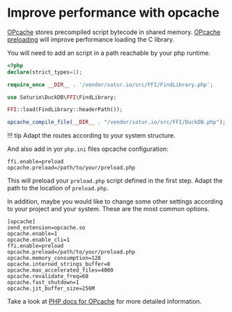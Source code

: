 # Improve performance with opcache

[OPcache](https://www.php.net/manual/en/intro.opcache.php) stores precompiled script bytecode in shared memory.
[OPcache preloading](https://www.php.net/manual/en/ffi.examples-complete.php) will improve performance loading the C library.

You will need to add an script in a path reachable by your php runtime.

```php
<?php
declare(strict_types=1);

require_once __DIR__ . '/vendor/satur.io/src/FFI/FindLibrary.php';

use Saturio\DuckDB\FFI\FindLibrary;

FFI::load(FindLibrary::headerPath());

opcache_compile_file(__DIR__ . "/vendor/satur.io/src/FFI/DuckDB.php");
```

!!! tip
    Adapt the routes according to your system structure.

And also add in yor `php.ini` files opcache configuration:

```shell
ffi.enable=preload
opcache.preload=/path/to/your/preload.php
```

This will preload your `preload.php` script defined in the first step.
Adapt the path to the location of `preload.php`.

In addition, maybe you would like to change some other settings according to
your project and your system. These are the most common options.

```shell
[opcache]
zend_extension=opcache.so
opcache.enable=1
opcache.enable_cli=1
ffi.enable=preload
opcache.preload=/path/to/your/preload.php
opcache.memory_consumption=128
opcache.interned_strings_buffer=8
opcache.max_accelerated_files=4000
opcache.revalidate_freq=60
opcache.fast_shutdown=1
opcache.jit_buffer_size=256M
```
Take a look at [PHP docs for OPcache](https://www.php.net/manual/en/book.opcache.php) for more detailed information.
